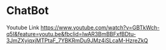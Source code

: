 # ChatBot
Youtube Link
https://www.youtube.com/watch?v=GBTkWch-q5I&feature=youtu.be&fbclid=IwAR3BmBBFxfBDtu-3JmZXyiqxjMTPtaF_7YBKRmDu9JMz4iSLcaM-HzreZkQ
